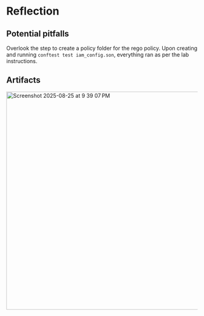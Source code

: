 # Reflection

## Potential pitfalls

Overlook the step to create a policy folder for the rego policy. Upon creating and running ``conftest test iam_config.son``, everything ran as per the lab instructions. 

## Artifacts

<img width="1129" height="574" alt="Screenshot 2025-08-25 at 9 39 07 PM" src="https://github.com/user-attachments/assets/0669a438-a06a-44b1-aaf1-c04f91eea497" />
